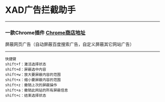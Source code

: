 # XAD广告拦截助手
****
### 一款Chrome插件  [Chrome商店地址](https://chrome.google.com/webstore/detail/xad/aioaekpalodgcjadoicpiepmnjihdbkg?utm_source=chrome-app-launcher-info-dialog) 

屏蔽网页广告（自动屏蔽百度搜索广告，自定义屏蔽其它网站广告）
****
    快捷键
    shift+f：激活选择状态
    shift+d：屏蔽选中内容
    shift+w：放大要屏蔽内容的范围
    shift+x：缩小要屏蔽内容的范围
    shift+z：撤销上次的屏蔽操作
    shift+a：撤销此网站的所有屏蔽信息
    shift+c：结束选择状态
 
